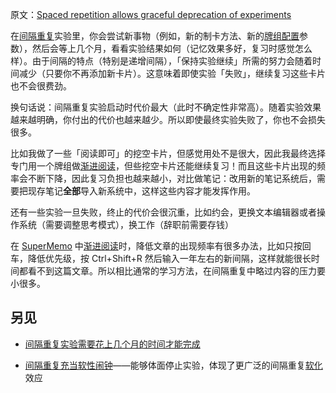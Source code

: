 原文：[Spaced repetition allows graceful deprecation of experiments](https://wiki.issarice.com/wiki/Spaced_repetition_allows_graceful_deprecation_of_experiments)

在[间隔重复](https://wiki.issarice.com/wiki/Spaced_repetition)实验里，你会尝试新事物（例如，新的制卡方法、新的[牌组配置](https://wiki.issarice.com/wiki/Anki_deck_options)参数），然后会等上几个月，看看实验结果如何（记忆效果多好，复习时感觉怎么样）。由于间隔的特点（特别是递增间隔），「保持实验继续」所需的努力会随着时间减少（只要你不再添加新卡片）。这意味着即使实验「失败」，继续复习这些卡片也不会很费劲。

换句话说：间隔重复实验启动时代价最大（此时不确定性非常高）。随着实验效果越来越明确，你付出的代价也越来越少。所以即使最终实验失败了，你也不会损失很多。

比如我做了一些「阅读即可」的挖空卡片，但感觉用处不是很大，因此我最终选择专门用一个牌组做[渐进阅读](https://wiki.issarice.com/wiki/Incremental_reading)，但些挖空卡片还能继续复习！而且这些卡片出现的频率会不断下降，因此复习负担也越来越小，对比做笔记：改用新的笔记系统后，需要把现存笔记**全部**导入新系统中，这样这些内容才能发挥作用。

还有一些实验一旦失败，终止的代价会很沉重，比如约会，更换文本编辑器或者操作系统（需要调整思考模式），换工作（辞职前需要存钱）

在 [SuperMemo](https://wiki.issarice.com/wiki/SuperMemo) 中[渐进阅读](https://wiki.issarice.com/wiki/Incremental_reading)时，降低文章的出现频率有很多办法，比如只按回车，降低优先级，按 Ctrl+Shift+R 然后输入一年左右的新间隔，这样就能很长时间都看不到这篇文章。所以相比通常的学习方法，在间隔重复中略过内容的压力要小很多。

## 另见

* [间隔重复实验需要花上几个月的时间才能完成](https://wiki.issarice.com/wiki/Spaced_repetition_experiments_take_months_to_complete)

* [间隔重复充当软性闹钟](https://wiki.issarice.com/wiki/Spaced_repetition_as_soft_alarm_clock)——能够体面停止实验，体现了更广泛的间隔重复[软化](https://wiki.issarice.com/index.php?title=Softification&action=edit&redlink=1)效应
